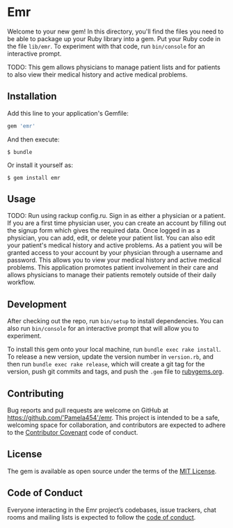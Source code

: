 # Emr

Welcome to your new gem! In this directory, you'll find the files you need to be able to package up your Ruby library into a gem. Put your Ruby code in the file `lib/emr`. To experiment with that code, run `bin/console` for an interactive prompt.

TODO: This gem allows physicians to manage patient lists and for patients to also view their
medical history and active medical problems.

## Installation

Add this line to your application's Gemfile:

```ruby
gem 'emr'
```

And then execute:

    $ bundle

Or install it yourself as:

    $ gem install emr

## Usage

TODO: Run using rackup config.ru. Sign in as either a physician or a patient. If you are a first time physician user, you can create an account by filling out the signup form which gives the required data. Once logged
in as a physician, you can add, edit, or delete your patient list. You can also edit your patient's medical history and active problems. As a patient you will be granted access to your account by your physician through a username and password. This allows you to view your medical
history and active medical problems. This application promotes patient involvement in their care
and allows physicians to manage their patients remotely outside of their daily workflow. 

## Development

After checking out the repo, run `bin/setup` to install dependencies. You can also run `bin/console` for an interactive prompt that will allow you to experiment.

To install this gem onto your local machine, run `bundle exec rake install`. To release a new version, update the version number in `version.rb`, and then run `bundle exec rake release`, which will create a git tag for the version, push git commits and tags, and push the `.gem` file to [rubygems.org](https://rubygems.org).

## Contributing

Bug reports and pull requests are welcome on GitHub at https://github.com/'Pamela454'/emr. This project is intended to be a safe, welcoming space for collaboration, and contributors are expected to adhere to the [Contributor Covenant](http://contributor-covenant.org) code of conduct.

## License

The gem is available as open source under the terms of the [MIT License](https://opensource.org/licenses/MIT).

## Code of Conduct

Everyone interacting in the Emr project’s codebases, issue trackers, chat rooms and mailing lists is expected to follow the [code of conduct](https://github.com/'Pamela454'/emr/blob/master/CODE_OF_CONDUCT.md).
